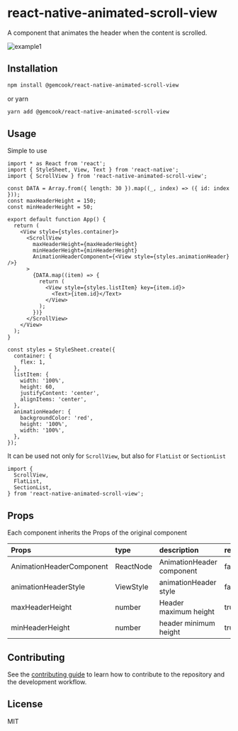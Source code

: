 # react-native-animated-scroll-view

A component that animates the header when the content is scrolled.

![example1](https://user-images.githubusercontent.com/41561321/129012122-6677bdc3-6fb5-4f08-9104-028be504cf42.gif)

## Installation

```sh
npm install @gemcook/react-native-animated-scroll-view
```

or yarn

```sh
yarn add @gemcook/react-native-animated-scroll-view
```

## Usage

Simple to use

```tsx
import * as React from 'react';
import { StyleSheet, View, Text } from 'react-native';
import { ScrollView } from 'react-native-animated-scroll-view';

const DATA = Array.from({ length: 30 }).map((_, index) => ({ id: index }));
const maxHeaderHeight = 150;
const minHeaderHeight = 50;

export default function App() {
  return (
    <View style={styles.container}>
      <ScrollView
        maxHeaderHeight={maxHeaderHeight}
        minHeaderHeight={minHeaderHeight}
        AnimationHeaderComponent={<View style={styles.animationHeader} />}
      >
        {DATA.map((item) => {
          return (
            <View style={styles.listItem} key={item.id}>
              <Text>{item.id}</Text>
            </View>
          );
        })}
      </ScrollView>
    </View>
  );
}

const styles = StyleSheet.create({
  container: {
    flex: 1,
  },
  listItem: {
    width: '100%',
    height: 60,
    justifyContent: 'center',
    alignItems: 'center',
  },
  animationHeader: {
    backgroundColor: 'red',
    height: '100%',
    width: '100%',
  },
});
```

It can be used not only for `ScrollView`, but also for `FlatList` or `SectionList`

```tsx
import {
  ScrollView,
  FlatList,
  SectionList,
} from 'react-native-animated-scroll-view';
```

## Props

Each component inherits the Props of the original component

| Props                    | type      | description               | required | default |
| :----------------------- | :-------- | :------------------------ | :------- | :------ |
| AnimationHeaderComponent | ReactNode | AnimationHeader component | false    | --      |
| animationHeaderStyle     | ViewStyle | animationHeader style     | false    | --      |
| maxHeaderHeight          | number    | Header maximum height     | true     | --      |
| minHeaderHeight          | number    | header minimum height     | true     | --      |

## Contributing

See the [contributing guide](CONTRIBUTING.md) to learn how to contribute to the repository and the development workflow.

## License

MIT
